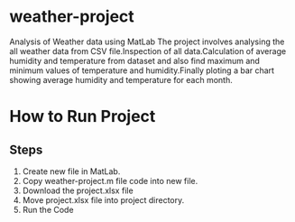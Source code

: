 # weather-project
Analysis of Weather data using MatLab
The project involves analysing the all weather data from CSV file.Inspection of all data.Calculation of average
humidity and temperature from dataset and also find maximum and minimum values of temperature and
humidity.Finally ploting a bar chart showing average humidity and temperature for each month.


# How to Run Project

## Steps
1. Create new file in MatLab.
2. Copy weather-project.m file code into new file.
3. Download the project.xlsx file
4. Move project.xlsx file into project directory.
5. Run the Code
